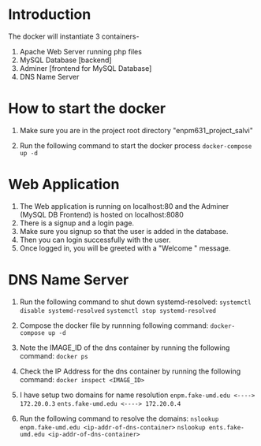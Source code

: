 # Introduction

The docker will instantiate 3 containers-
1. Apache Web Server running php files
2. MySQL Database [backend]
3. Adminer [frontend for MySQL Database]
4. DNS Name Server

# How to start the docker

1. Make sure you are in the project root directory "enpm631_project_salvi"

2. Run the following command to start the docker process 
	```docker-compose up -d```

# Web Application

1. The Web application is running on localhost:80 and the Adminer (MySQL DB Frontend) is hosted on localhost:8080
2. There is a signup and a login page.
3. Make sure you signup so that the user is added in the database.
4. Then you can login successfully with the user.
5. Once logged in, you will be greeted with a "Welcome <user>" message.

# DNS Name Server

1. Run the following command to shut down systemd-resolved:
	```systemctl disable systemd-resolved```
	```systemctl stop systemd-resolved```

2. Compose the docker file by runnning following command:
	```docker-compose up -d```

3. Note the IMAGE_ID of the dns container by running the following command:
	```docker ps```

4. Check the IP Address for the dns container by running the following command:
	```docker inspect <IMAGE_ID>```

5. I have setup two domains for name resolution
	```enpm.fake-umd.edu <----> 172.20.0.3```
	```ents.fake-umd.edu <----> 172.20.0.4```

6. Run the following command to resolve the domains:
	```nslookup enpm.fake-umd.edu <ip-addr-of-dns-container>```
	```nslookup ents.fake-umd.edu <ip-addr-of-dns-container>```
